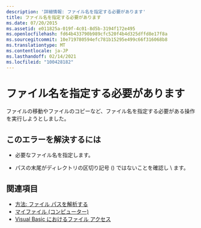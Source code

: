 ```yaml
---
description: '詳細情報: ファイル名を指定する必要があります'
title: ファイル名を指定する必要があります
ms.date: 07/20/2015
ms.assetid: e011825a-019f-4c01-8d5b-3194f172e495
ms.openlocfilehash: fd64b433790b989cfc520f4b4d325dffd8e17f8a
ms.sourcegitcommit: 10e719780594efc781b15295e499c66f316068b8
ms.translationtype: MT
ms.contentlocale: ja-JP
ms.lasthandoff: 02/14/2021
ms.locfileid: "100428182"
---
```

# <a name="you-must-specify-a-file-name"></a>ファイル名を指定する必要があります

ファイルの移動やファイルのコピーなど、ファイル名を指定する必要がある操作を実行しようとしました。  
  
## <a name="to-correct-this-error"></a>このエラーを解決するには  
  
- 必要なファイル名を指定します。  
  
- パスの末尾がディレクトリの区切り記号 () ではないことを確認し \\ ます。  
  
## <a name="see-also"></a>関連項目

- [方法: ファイル パスを解析する](../developing-apps/programming/drives-directories-files/how-to-parse-file-paths.md)
- [マイファイル (コンピューター)](xref:Microsoft.VisualBasic.FileIO.FileSystem)
- [Visual Basic におけるファイル アクセス](../developing-apps/programming/drives-directories-files/file-access.md)
